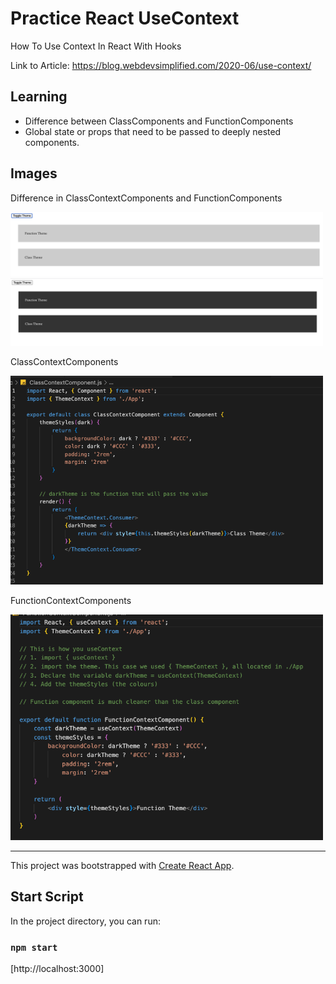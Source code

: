 # Practice React UseContext

How To Use Context In React With Hooks

Link to Article: https://blog.webdevsimplified.com/2020-06/use-context/

## Learning

* Difference between ClassComponents and FunctionComponents
* Global state or props that need to be passed to deeply nested components.

## Images

Difference in ClassContextComponents and FunctionComponents

<img src="images/light.png" width=500>

<img src="images/dark.png" width=500>

ClassContextComponents

<img src="images/ClassComponents.png" width=500>

FunctionContextComponents

<img src="images/FunctionContext.png" width=500>

---

This project was bootstrapped with [Create React App](https://github.com/facebook/create-react-app).

## Start Script

In the project directory, you can run:

### `npm start`

[http://localhost:3000]














